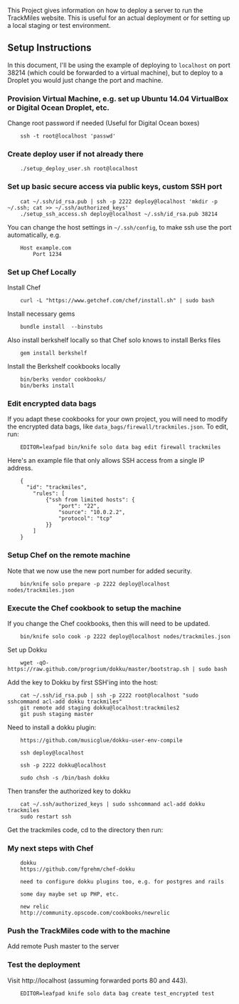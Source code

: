 This Project gives information on how to deploy a server to run the TrackMiles website.
This is useful for an actual deployment or for setting up a local staging or test environment.

## Setup Instructions

In this document, I'll be using the example of deploying to `localhost` on port 38214 (which could
be forwarded to a virtual machine), but to deploy to a Droplet you would just change the port and machine.

### Provision Virtual Machine, e.g. set up Ubuntu 14.04 VirtualBox or Digital Ocean Droplet, etc.
Change root password if needed (Useful for Digital Ocean boxes)

        ssh -t root@localhost 'passwd'

### Create deploy user if not already there

        ./setup_deploy_user.sh root@localhost

### Set up basic secure access via public keys, custom SSH port

        cat ~/.ssh/id_rsa.pub | ssh -p 2222 deploy@localhost 'mkdir -p ~/.ssh; cat >> ~/.ssh/authorized_keys'
        ./setup_ssh_access.sh deploy@localhost ~/.ssh/id_rsa.pub 38214

You can change the host settings in `~/.ssh/config`, to make ssh use the port automatically, e.g.

        Host example.com
            Port 1234

### Set up Chef Locally
Install Chef

        curl -L "https://www.getchef.com/chef/install.sh" | sudo bash

Install necessary gems

        bundle install  --binstubs

Also install berkshelf locally so that Chef solo knows to install Berks files

        gem install berkshelf

Install the Berkshelf cookbooks locally

        bin/berks vendor cookbooks/
        bin/berks install

### Edit encrypted data bags

If you adapt these cookbooks for your own project, you will need to modify the
encrypted data bags, like `data_bags/firewall/trackmiles.json`. To edit, run:

        EDITOR=leafpad bin/knife solo data bag edit firewall trackmiles

Here's an example file that only allows SSH access from a single IP address.

        {
          "id": "trackmiles",
            "rules": [
                {"ssh from limited hosts": {
                    "port": "22",
                    "source": "10.0.2.2",
                    "protocol": "tcp"
                }}
            ]
        }

### Setup Chef on the remote machine

Note that we now use the new port number for added security.

        bin/knife solo prepare -p 2222 deploy@localhost nodes/trackmiles.json

### Execute the Chef cookbook to setup the machine

If you change the Chef cookbooks, then this will need to be updated.

        bin/knife solo cook -p 2222 deploy@localhost nodes/trackmiles.json

Set up Dokku

        wget -qO- https://raw.github.com/progrium/dokku/master/bootstrap.sh | sudo bash

Add the key to Dokku by first SSH'ing into the host:

        cat ~/.ssh/id_rsa.pub | ssh -p 2222 root@localhost "sudo sshcommand acl-add dokku trackmiles"
        git remote add staging dokku@localhost:trackmiles2
        git push staging master

Need to install a dokku plugin:

        https://github.com/musicglue/dokku-user-env-compile

        ssh deploy@localhost

        ssh -p 2222 dokku@localhost

        sudo chsh -s /bin/bash dokku

Then transfer the authorized key to dokku

        cat ~/.ssh/authorized_keys | sudo sshcommand acl-add dokku trackmiles
        sudo restart ssh

Get the trackmiles code, cd to the directory then run:

### My next steps with Chef

        dokku
        https://github.com/fgrehm/chef-dokku

        need to configure dokku plugins too, e.g. for postgres and rails

        some day maybe set up PHP, etc.

        new relic
        http://community.opscode.com/cookbooks/newrelic


### Push the TrackMiles code with to the machine

Add remote
Push master to the server

### Test the deployment

Visit http://localhost (assuming forwarded ports 80 and 443).

        EDITOR=leafpad knife solo data bag create test_encrypted test